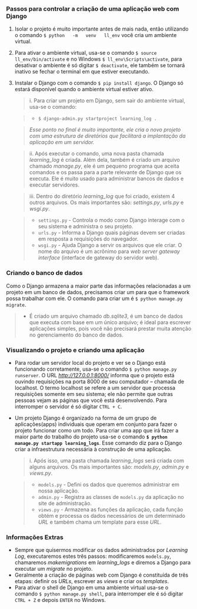 ### Passos para controlar a criação de uma aplicação web com Django
1. Isolar o projeto é muito importante antes de mais nada, então utilizando o comando 
`$ python   -m   venv   ll_env` você cria um ambiente virtual.
2. Para ativar o ambiente virtual, usa-se o comando `$ source  ll_env/bin/activate` e no 
Windows `$ ll_env\Scripts\activate`, para desativar o ambiente é só digitar `$ deactivate`, 
ele também se tornará inativo se fechar o terminal em que estiver executando.
3. Instalar o Django com o comando `$ pip install django`. O Django só estará disponível
quando o ambiente virtual estiver ativo.
    > i. Para criar um projeto em Django, sem sair do ambiente virtual, usa-se o comando:

    >- `$ django-admin.py startproject learning_log .`

    > _Esse ponto no final é muito importante, ele cria o novo projeto com uma estrutura de
    diretórios que facilitará a implantação da aplicação em um servidor._

    > ii. Após executar o comando, uma nova pasta chamada _learning_log_ é criada. Além 
    dela, também é criado um arquivo chamado _manage.py_, ele é um pequeno programa que 
    aceita comandos e os passa para a parte relevante de Django que os executa. Ele é 
    muito usado para administrar bancos de dados e executar servidores.

    > iii. Dentro do diretório _learning_log_ que foi criado, existem 4 outros arquivos.
    Os mais importantes são: _settings.py_, _urls.py_ e _wsgi.py_.

    >- `settings.py` - Controla o modo como Django interage com o seu sistema e administra
    o seu projeto. 
    >- `urls.py` - Informa a Django quais páginas devem ser criadas em resposta a requisições
    do navegador.
    >- `wsgi.py` - Ajuda Django a servir os arquivos que ele criar. O nome do arquivo é um 
    acrônimo para _web server gateway interface_ (interface de gateway do servidor web).

### Criando o banco de dados
Como o Django armazena a maior parte das informações relacionadas a um projeto em um banco
de dados, precisamos criar um para que o framework possa trabalhar com ele. O comando para 
criar um é `$ python manage.py migrate`.
>- É criado um arquivo chamado _db.sqlite3_, é um banco de dados que executa com base em um
único arquivo; é ideal para escrever aplicações simples, pois você não precisará prestar muita
atenção no gerenciamento do banco de dados.

### Visualizando o projeto e criando uma aplicação
- Para rodar um servidor local do projeto e ver se o Django está funcionando corretamente,
usa-se o comando `$ python manage.py runserver`. O URL _http://127.0.0.1:8000/_ informa que
o projeto está ouvindo requisições na porta 8000 de seu computador – chamada de localhost. 
O termo localhost se refere a um servidor que processa requisições somente em seu sistema; 
ele não permite que outras pessoas vejam as páginas que você está desenvolvendo. Para interromper
o servidor é só digitar `CTRL + C`.

- Um projeto Django é organizado na forma de um grupo de aplicações(apps) individuais que 
operam em conjunto para fazer o projeto funcionar como um todo. Para criar uma app que irá
fazer a maior parte do trabalho do projeto usa-se o comando **`$ python manage.py startapp
learning_logs`**. Esse comando diz para o Django criar a infraestrutura necessária à construção
de uma aplicação.
    > i. Após isso, uma pasta chamada _learning_logs_ será criada com alguns arquivos. Os mais
    importantes são: _models.py_, _admin.py_ e _views.py_.

    >- `models.py` - Defini os dados que queremos administrar em nossa aplicação.
    >- `admin.py` - Registra as classes de `models.py` da aplicação no site de administração.
    >- `views.py` - Armazena as funções da aplicação, cada função obtém e processa os dados 
    necessários de um determinado _URL_ e também chama um template para esse _URL_.

### Informações Extras
- Sempre que quisermos modificar os dados administrados por _Learning Log_, executaremos
estes três passos: modificaremos `models.py`, chamaremos _makemigrations_ em _learning_logs_
e diremos a Django para executar um _migrate_ no projeto.
- Geralmente a criação de páginas web com Django é constituída de três etapas: definir os _URLs_,
escrever as _views_ e criar os _templates_.
- Para ativar o shell de Django em uma ambiente virtual usa-se o comando `$ python manage.py shell`,
para interromper ele é só digitar `CTRL + Z` e depois `ENTER` no Windows.
